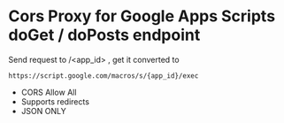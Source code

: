 # Cors Proxy for Google Apps Scripts doGet / doPosts endpoint

Send request to /<app_id> , get it converted to 

```
https://script.google.com/macros/s/{app_id}/exec
```

* CORS Allow All
* Supports redirects
* JSON ONLY
